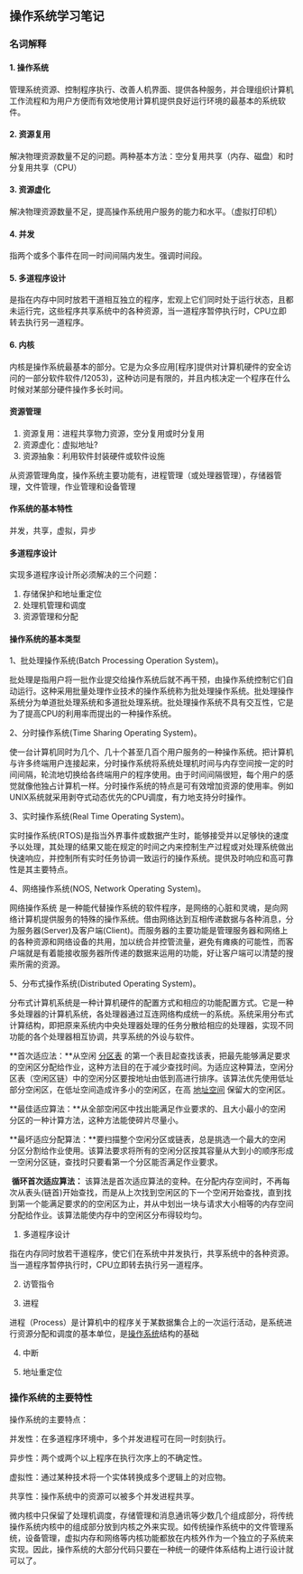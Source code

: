 ## 操作系统学习笔记

### 名词解释

#### 1. 操作系统

管理系统资源、控制程序执行、改善人机界面、提供各种服务，并合理组织计算机工作流程和为用户方便而有效地使用计算机提供良好运行环境的最基本的系统软件。

#### 2. 资源复用

解决物理资源数量不足的问题。两种基本方法：空分复用共享（内存、磁盘）和时分复用共享（CPU）

#### 3. 资源虚化

解决物理资源数量不足，提高操作系统用户服务的能力和水平。（虚拟打印机）

#### 4. 并发

指两个或多个事件在同一时间间隔内发生。强调时间段。

#### 5. 多道程序设计

是指在内存中同时放若干道相互独立的程序，宏观上它们同时处于运行状态，且都未运行完，这些程序共享系统中的各种资源，当一道程序暂停执行时，CPU立即转去执行另一道程序。

#### 6. 内核

内核是操作系统最基本的部分。它是为众多应用[程序]提供对计算机硬件的安全访问的一部分软件软件/12053)，这种访问是有限的，并且内核决定一个程序在什么时候对某部分硬件操作多长时间。

#### 资源管理

1. 资源复用：进程共享物力资源，空分复用或时分复用
2. 资源虚化：虚拟地址?
3. 资源抽象：利用软件封装硬件或软件设施



从资源管理角度，操作系统主要功能有，进程管理（或处理器管理），存储器管理，文件管理，作业管理和设备管理



#### 作系统的基本特性

并发，共享，虚拟，异步



#### 多道程序设计

实现多道程序设计所必须解决的三个问题：

1. 存储保护和地址重定位
2. 处理机管理和调度
3. 资源管理和分配

#### 操作系统的基本类型

1、批处理操作系统(Batch Processing Operation System)。

批处理是指用户将一批作业提交给操作系统后就不再干预，由操作系统控制它们自动运行。这种采用批量处理作业技术的操作系统称为批处理操作系统。批处理操作系统分为单道批处理系统和多道批处理系统。批处理操作系统不具有交互性，它是为了提高CPU的利用率而提出的一种操作系统。

2、分时操作系统(Time Sharing Operating System)。

使一台计算机同时为几个、几十个甚至几百个用户服务的一种操作系统。把计算机与许多终端用户连接起来，分时操作系统将系统处理机时间与内存空间按一定的时间间隔，轮流地切换给各终端用户的程序使用。由于时间间隔很短，每个用户的感觉就像他独占计算机一样。分时操作系统的特点是可有效增加资源的使用率。例如UNIX系统就采用剥夺式动态优先的CPU调度，有力地支持分时操作。

3、实时操作系统(Real Time Operating System)。

实时操作系统(RTOS)是指当外界事件或数据产生时，能够接受并以足够快的速度予以处理，其处理的结果又能在规定的时间之内来控制生产过程或对处理系统做出快速响应，并控制所有实时任务协调一致运行的操作系统。提供及时响应和高可靠性是其主要特点。

4、网络操作系统(NOS, Network Operating System)。

网络操作系统 是一种能代替操作系统的软件程序，是网络的心脏和灵魂，是向网络计算机提供服务的特殊的操作系统。借由网络达到互相传递数据与各种消息，分为服务器(Server)及客户端(Client)。而服务器的主要功能是管理服务器和网络上的各种资源和网络设备的共用，加以统合并控管流量，避免有瘫痪的可能性，而客户端就是有着能接收服务器所传递的数据来运用的功能，好让客户端可以清楚的搜索所需的资源。

5、分布式操作系统(Distributed Operating System)。

分布式计算机系统是一种计算机硬件的配置方式和相应的功能配置方式。它是一种多处理器的计算机系统，各处理器通过互连网络构成统一的系统。系统采用分布式计算结构，即把原来系统内中央处理器处理的任务分散给相应的处理器，实现不同功能的各个处理器相互协调，共享系统的外设与软件。





**首次适应法：**从空闲  [分区表](http://baike.baidu.com/view/1412956.htm)  的第一个表目起查找该表，把最先能够满足要求的空闲区分配给作业，这种方法目的在于减少查找时间。为适应这种算法，空闲分区表（空闲区链）中的空闲分区要按地址由低到高进行排序。该算法优先使用低址部分空闲区，在低址空间造成许多小的空闲区，在高  [地址空间](http://baike.baidu.com/view/1507129.htm)  保留大的空闲区。

​      **最佳适应算法：**从全部空闲区中找出能满足作业要求的、且大小最小的空闲分区的一种计算方法，这种方法能使碎片尽量小。

​      **最坏适应分配算法：**要扫描整个空闲分区或链表，总是挑选一个最大的空闲分区分割给作业使用。该算法要求将所有的空闲分区按其容量从大到小的顺序形成一空闲分区链，查找时只要看第一个分区能否满足作业要求。

​      **循环首次适应算法：**    该算法是首次适应算法的变种。在分配内存空间时，不再每次从表头(链首)开始查找，而是从上次找到空闲区的下一个空闲开始查找，直到找到第一个能满足要求的的空闲区为止，并从中划出一块与请求大小相等的内存空间分配给作业。该算法能使内存中的空闲区分布得较均匀。



1. 多道程序设计

指在内存同时放若干道程序，使它们在系统中并发执行，共享系统中的各种资源。当一道程序暂停执行时，CPU立即转去执行另一道程序。

2. 访管指令

3. 进程

进程（Process）是计算机中的程序关于某数据集合上的一次运行活动，是系统进行资源分配和调度的基本单位，是[操作系统](https://baike.baidu.com/item/操作系统)结构的基础

4. 中断

5. 地址重定位

### 操作系统的主要特性

操作系统的主要特点： 

并发性：在多道程序环境中，多个并发进程可在同一时刻执行。 

异步性：两个或两个以上程序在执行次序上的不确定性。

 虚拟性：通过某种技术将一个实体转换成多个逻辑上的对应物。 

共享性：操作系统中的资源可以被多个并发进程共享。 

微内核中只保留了处理机调度，存储管理和消息通讯等少数几个组成部分，将传统操作系统内核中的组成部分放到内核之外来实现。如传统操作系统中的文件管理系统，设备管理，虚拟内存和网络等内核功能都放在内核外作为一个独立的子系统来实现。因此，操作系统的大部分代码只要在一种统一的硬件体系结构上进行设计就可以了。